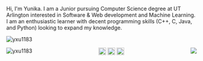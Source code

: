 <p>Hi, I'm Yunika. I am a Junior pursuing Computer Science degree at UT Arlington interested in Software & Web development and Machine Learning. I am an enthusiastic learner with decent programming skills (C++, C, Java, and Python) looking to expand my knowledge. </p>

<p align="left"> <img src="https://komarev.com/ghpvc/?username=yxu1183" alt="yxu1183" /> </p>

<p align="center">
  <img align="left" src="https://github-readme-stats.vercel.app/api?username=yxu1183&count_private=true&show_icons=true&theme=radical" alt="yxu1183"/>
  <img align="right" src="https://github-readme-stats.vercel.app/api/top-langs/?username=yxu1183&theme=light&hide_langs_below=1"/>
</p>

<p align="center">
<a href="https://www.linkedin.com/in/yunika02/" target="_blank"><img align="center" src="https://cdn.jsdelivr.net/npm/simple-icons@3.0.1/icons/linkedin.svg" alt="yunika02" height="20" width="20" /></a>
<a href="https://www.facebook.com/yunika.upadhayaya" target="_blank"><img align="center" src="https://cdn.jsdelivr.net/npm/simple-icons@3.0.1/icons/facebook.svg" alt="yunika.upadhayaya" height="20" width="20" /></a>
  <a href="https://twitter.com/UpadhyayaYunika" target="_blank"><img align="center" src="https://cdn.jsdelivr.net/npm/simple-icons@3.0.1/icons/twitter.svg" alt="UpadhyayaYunika" height="20" width="20" /></a>
</p>



<!--
**yxu1183/yxu1183** is a ✨ _special_ ✨ repository because its `README.md` (this file) appears on your GitHub profile.

Here are some ideas to get you started:

- 🔭 I’m currently working on ...
- 🌱 I’m currently learning ...
- 👯 I’m looking to collaborate on ...
- 🤔 I’m looking for help with ...
- 💬 Ask me about ...
- 📫 How to reach me: ...
- 😄 Pronouns: ...
- ⚡ Fun fact: ...
-->

